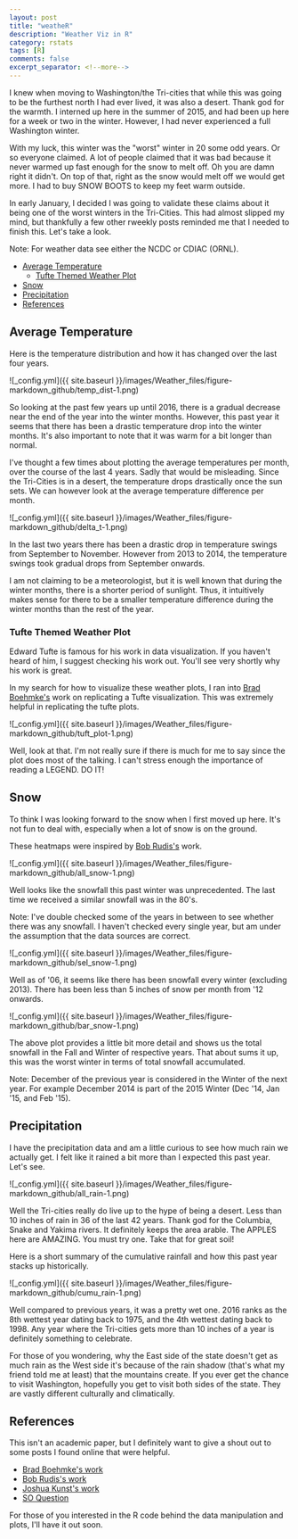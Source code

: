 ```yaml
---
layout: post
title: "weatheR"
description: "Weather Viz in R"
category: rstats
tags: [R]
comments: false
excerpt_separator: <!--more-->
---
```


I knew when moving to Washington/the Tri-cities that while this was going to be the furthest north I had ever lived, it was also a desert. Thank god for the warmth. I interned up here in the summer of 2015, and had been up here for a week or two in the winter. However, I had never experienced a full Washington winter.

With my luck, this winter was the "worst" winter in 20 some odd years. Or so everyone claimed. A lot of people claimed that it was bad because it never warmed up fast enough for the snow to melt off. Oh you are damn right it didn't. On top of that, right as the snow would melt off we would get more. I had to buy SNOW BOOTS to keep my feet warm outside.

<!--more-->

In early January, I decided I was going to validate these claims about it being one of the worst winters in the Tri-Cities. This had almost slipped my mind, but thankfully a few other rweekly posts reminded me that I needed to finish this. Let's take a look.

Note: For weather data see either the NCDC or CDIAC (ORNL).

-   [Average Temperature](#average-temperature)
    -   [Tufte Themed Weather Plot](#tufte-themed-weather-plot)
-   [Snow](#snow)
-   [Precipitation](#precipitation)
-   [References](#references)


Average Temperature
-------------------

Here is the temperature distribution and how it has changed over the last four years.

![_config.yml]({{ site.baseurl }}/images/Weather_files/figure-markdown_github/temp_dist-1.png)

So looking at the past few years up until 2016, there is a gradual decrease near the end of the year into the winter months. However, this past year it seems that there has been a drastic temperature drop into the winter months. It's also important to note that it was warm for a bit longer than normal.

I've thought a few times about plotting the average temperatures per month, over the course of the last 4 years. Sadly that would be misleading. Since the Tri-Cities is in a desert, the temperature drops drastically once the sun sets. We can however look at the average temperature difference per month.

![_config.yml]({{ site.baseurl }}/images/Weather_files/figure-markdown_github/delta_t-1.png)

In the last two years there has been a drastic drop in temperature swings from September to November. However from 2013 to 2014, the temperature swings took gradual drops from September onwards.

I am not claiming to be a meteorologist, but it is well known that during the winter months, there is a shorter period of sunlight. Thus, it intuitively makes sense for there to be a smaller temperature difference during the winter months than the rest of the year.

### Tufte Themed Weather Plot

Edward Tufte is famous for his work in data visualization. If you haven't heard of him, I suggest checking his work out. You'll see very shortly why his work is great.

In my search for how to visualize these weather plots, I ran into [Brad Boehmke's](https://rpubs.com/bradleyboehmke/weather_graphic) work on replicating a Tufte visualization. This was extremely helpful in replicating the tufte plots.

![_config.yml]({{ site.baseurl }}/images/Weather_files/figure-markdown_github/tuft_plot-1.png)

Well, look at that. I'm not really sure if there is much for me to say since the plot does most of the talking. I can't stress enough the importance of reading a LEGEND. DO IT!

Snow
----

To think I was looking forward to the snow when I first moved up here. It's not fun to deal with, especially when a lot of snow is on the ground.

These heatmaps were inspired by [Bob Rudis's](https://rud.is/b/2017/04/01/r%E2%81%B4-snow-day-facets/) work.

![_config.yml]({{ site.baseurl }}/images/Weather_files/figure-markdown_github/all_snow-1.png)  

Well looks like the snowfall this past winter was unprecedented. The last time we received a similar snowfall was in the 80's.

Note: I've double checked some of the years in between to see whether there was any snowfall. I haven't checked every single year, but am under the assumption that the data sources are correct.

![_config.yml]({{ site.baseurl }}/images/Weather_files/figure-markdown_github/sel_snow-1.png)

Well as of '06, it seems like there has been snowfall every winter (excluding 2013). There has been less than 5 inches of snow per month from '12 onwards.

![_config.yml]({{ site.baseurl }}/images/Weather_files/figure-markdown_github/bar_snow-1.png)

The above plot provides a little bit more detail and shows us the total snowfall in the Fall and Winter of respective years. That about sums it up, this was the worst winter in terms of total snowfall accumulated.

Note: December of the previous year is considered in the Winter of the next year. For example December 2014 is part of the 2015 Winter (Dec '14, Jan '15, and Feb '15).

Precipitation
-------------

I have the precipitation data and am a little curious to see how much rain we actually get. I felt like it rained a bit more than I expected this past year. Let's see.

![_config.yml]({{ site.baseurl }}/images/Weather_files/figure-markdown_github/all_rain-1.png)

Well the Tri-cities really do live up to the hype of being a desert. Less than 10 inches of rain in 36 of the last 42 years. Thank god for the Columbia, Snake and Yakima rivers. It definitely keeps the area arable. The APPLES here are AMAZING. You must try one. Take that for great soil!

Here is a short summary of the cumulative rainfall and how this past year stacks up historically.

![_config.yml]({{ site.baseurl }}/images/Weather_files/figure-markdown_github/cumu_rain-1.png)

Well compared to previous years, it was a pretty wet one. 2016 ranks as the 8th wettest year dating back to 1975, and the 4th wettest dating back to 1998. Any year where the Tri-cities gets more than 10 inches of a year is definitely something to celebrate.

For those of you wondering, why the East side of the state doesn't get as much rain as the West side it's because of the rain shadow (that's what my friend told me at least) that the mountains create. If you ever get the chance to visit Washington, hopefully you get to visit both sides of the state. They are vastly different culturally and climatically.

References
----------

This isn't an academic paper, but I definitely want to give a shout out to some posts I found online that were helpful.

-   [Brad Boehmke's work](https://rpubs.com/bradleyboehmke/weather_graphic)
-   [Bob Rudis's work](https://rud.is/b/2017/04/01/r%E2%81%B4-snow-day-facets/)
-   [Joshua Kunst's work](http://jkunst.com/r/how-to-weather-radials/)
-   [SO Question](http://stackoverflow.com/questions/29974535/dates-with-month-and-day-in-time-series-plot-in-ggplot2-with-facet-for-years)

For those of you interested in the R code behind the data manipulation and plots, I'll have it out soon.

